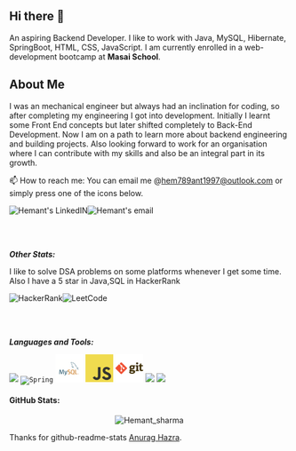 ## Hi there 👋
An aspiring Backend Developer. I like to work with Java, MySQL, Hibernate, SpringBoot, HTML, CSS, JavaScript.
I am currently enrolled in a web-development bootcamp at **Masai School**.

## About Me
I was an mechanical engineer but always had an inclination for coding, so after completing my engineering I got into development. Initially I learnt some Front End  concepts but later shifted completely to Back-End Development. Now I am on a path to learn more about backend engineering and building projects. Also looking
forward to work for an organisation where I can contribute with my skills and also be an integral part in its growth.


📫 How to reach me: You can email me @hem789ant1997@outlook.com or simply press one of the icons below.

<a href="https://www.linkedin.com/in/hemantsharma097/" target="_blank" style='margin-right:2px'>
  <img align="left" alt="Hemant's LinkedIN" height="32px" src="https://raw.githubusercontent.com/peterthehan/peterthehan/master/assets/linkedin.svg" />
</a>
<a href="mailto:hem789ant1997@outlook.com" target="_blank" style='margin-right:10px'>
    <img align="left" src="https://img.icons8.com/fluency/344/new-post.png" alt="Hemant's email" height="35px" />
  </a>
  
  
  <br />  <br />
  
   ***Other Stats:***
   <p>I like to solve DSA problems on some platforms whenever I get some time. Also I have a 5 star in Java,SQL in HackerRank</p>
  <a href="https://www.hackerrank.com/FW18_1063" target="_blank" style='margin-right:10px'>
    <img align="left" src="https://img.icons8.com/windows/344/hackerrank.png" alt="HackerRank" height="35px" />
  </a>
  <a href="https://leetcode.com/hemant097/" target="_blank" style='margin-right:10px'>
    <img align="left" src="https://cdn.iconscout.com/icon/free/png-64/leetcode-3521542-2944960.png" alt="LeetCode" height="35px" />
  </a>
  
  <br><br>
  
  ***Languages and Tools:***
  
  <code><img height="50" src="https://img.icons8.com/color/344/java-coffee-cup-logo--v1.png"></code>
  <code><img height="50" src="https://profilinator.rishav.dev/skills-assets/springio-icon.svg" alt="Spring"  /></code>
  <code><img height="50" src="https://raw.githubusercontent.com/github/explore/80688e429a7d4ef2fca1e82350fe8e3517d3494d/topics/mysql/mysql.png"></code>
  <code><img height="50" src="https://raw.githubusercontent.com/github/explore/80688e429a7d4ef2fca1e82350fe8e3517d3494d/topics/javascript/javascript.png"></code>
  <code><img height="50" src="https://raw.githubusercontent.com/github/explore/80688e429a7d4ef2fca1e82350fe8e3517d3494d/topics/git/git.png"></code>
  <code><img height="50" src="https://img.icons8.com/color/344/html-5--v2.png"></code>
  <code><img height="50" src="https://img.icons8.com/color/344/css3.png"></code>
  
 

 
  #### GitHub Stats:
  
  <p align="center"> <img src="https://github-readme-stats.vercel.app/api?username=hemant097&hide=issues&count_private=true&show_icons=true&theme=apprentice" alt="Hemant_sharma" />
  
  Thanks for github-readme-stats [Anurag Hazra](https://github.com/anuraghazra).
<!--
**hemant097/hemant097** is a ✨ _special_ ✨ repository because its `README.md` (this file) appears on your GitHub profile.

Here are some ideas to get you started:

- 🔭 I’m currently working on ...
- 🌱 I’m currently learning ...Java
- 👯 I’m looking to collaborate on ...
- 🤔 I’m looking for help with ...
- 💬 Ask me about ...

- 😄 Pronouns: ...
- ⚡ Fun fact: ...
-->
